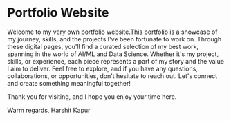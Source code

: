 # Portfolio Website
Welcome to my very own portfolio website.This portfolio is a showcase of my journey, skills, and the projects I've been fortunate to work on.
Through these digital pages, you'll find a curated selection of my best work, spanning in the world of AI/ML and Data Science. Whether it's my project, skills, or experience, each piece represents a part of my story and the value I aim to deliver.
Feel free to explore, and if you have any questions, collaborations, or opportunities, don't hesitate to reach out. Let's connect and create something meaningful together!

Thank you for visiting, and I hope you enjoy your time here.

Warm regards,
Harshit Kapur
